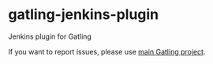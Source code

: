 gatling-jenkins-plugin
======================

Jenkins plugin for Gatling

If you want to report issues, please use [main Gatling project](https://github.com/excilys/gatling).
